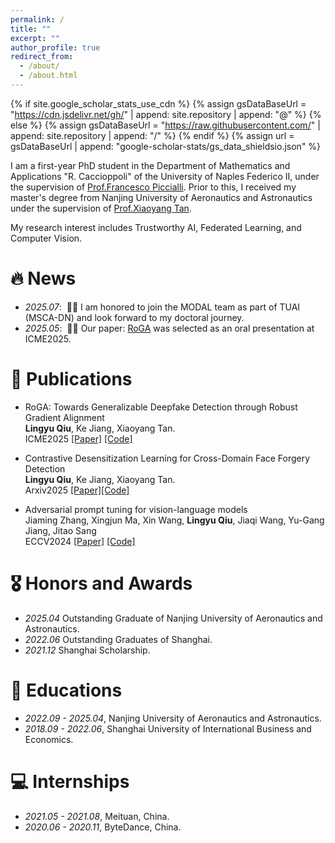 ```yaml
---
permalink: /
title: ""
excerpt: ""
author_profile: true
redirect_from:  
  - /about/
  - /about.html
---
```


{% if site.google_scholar_stats_use_cdn %}
{% assign gsDataBaseUrl = "https://cdn.jsdelivr.net/gh/" | append: site.repository | append: "@" %}
{% else %}
{% assign gsDataBaseUrl = "https://raw.githubusercontent.com/" | append: site.repository | append: "/" %}
{% endif %}
{% assign url = gsDataBaseUrl | append: "google-scholar-stats/gs_data_shieldsio.json" %}

<span class='anchor' id='about-me'></span>

I am a first-year PhD student in the Department of Mathematics and Applications "R. Caccioppoli" of the University of Naples Federico II, under the supervision of [Prof.Francesco Piccialli](https://scholar.google.com/citations?user=CLNn_9gAAAAJ).
Prior to this, I received my master's degree from Nanjing University of Aeronautics and Astronautics under the supervision of [Prof.Xiaoyang Tan](https://scholar.google.com/citations?user=rHMtSOYAAAAJ). 

My research interest includes Trustworthy AI, Federated Learning, and Computer Vision.
# 🔥 News

- *2025.07*: &nbsp;🎉🎉 I am honored to join the MODAL team as part of TUAI (MSCA-DN) and look forward to my doctoral journey.
- *2025.05*: &nbsp;🎉🎉 Our paper: [RoGA](https://arxiv.org/pdf/2505.20653?) was selected as an oral presentation at ICME2025.

# 📝 Publications 

- RoGA: Towards Generalizable Deepfake Detection through Robust Gradient Alignment                        
  **Lingyu Qiu**, Ke Jiang, Xiaoyang Tan.                                   
  ICME2025 
  [[Paper]](https://arxiv.org/pdf/2505.20653)
  [[Code]](https://github.com/Lynn0925/RoGA)

- Contrastive Desensitization Learning for Cross-Domain Face Forgery Detection                         
**Lingyu Qiu**, Ke Jiang, Xiaoyang Tan.                        
 Arxiv2025
[[Paper]](https://arxiv.org/pdf/2505.20675)[[Code]](https://github.com/Lynn0925/RoGA)

- Adversarial prompt tuning for vision-language models                         
Jiaming Zhang, Xingjun Ma, Xin Wang, **Lingyu Qiu**, Jiaqi Wang, Yu-Gang Jiang, Jitao Sang                      
  ECCV2024 [[Paper]](https://arxiv.org/abs/2311.11261) [[Code]](https://github.com/jiamingzhang94/Adversarial-Prompt-Tuning)



# 🎖 Honors and Awards
- *2025.04* Outstanding Graduate of Nanjing University of Aeronautics and Astronautics.
- *2022.06* Outstanding Graduates of Shanghai. 
- *2021.12* Shanghai Scholarship.

  
# 📖 Educations
- *2022.09 - 2025.04*, Nanjing University of Aeronautics and Astronautics. 
- *2018.09 - 2022.06*, Shanghai University of International Business and Economics. 


# 💻 Internships
- *2021.05 - 2021.08*, Meituan, China.
- *2020.06 - 2020.11*, ByteDance, China.
